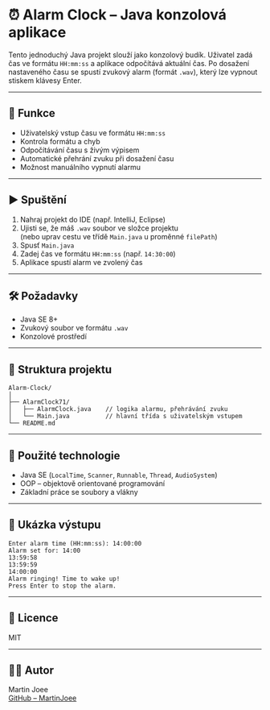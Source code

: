 # ⏰ Alarm Clock – Java konzolová aplikace

Tento jednoduchý Java projekt slouží jako konzolový budík. Uživatel zadá čas ve formátu `HH:mm:ss` a aplikace odpočítává aktuální čas. Po dosažení nastaveného času se spustí zvukový alarm (formát `.wav`), který lze vypnout stiskem klávesy Enter.

---

## 🧠 Funkce

- Uživatelský vstup času ve formátu `HH:mm:ss`
- Kontrola formátu a chyb
- Odpočítávání času s živým výpisem
- Automatické přehrání zvuku při dosažení času
- Možnost manuálního vypnutí alarmu

---

## ▶️ Spuštění

1. Nahraj projekt do IDE (např. IntelliJ, Eclipse)
2. Ujisti se, že máš `.wav` soubor ve složce projektu  
   (nebo uprav cestu ve třídě `Main.java` u proměnné `filePath`)
3. Spusť `Main.java`
4. Zadej čas ve formátu `HH:mm:ss` (např. `14:30:00`)
5. Aplikace spustí alarm ve zvolený čas

---

## 🛠️ Požadavky

- Java SE 8+
- Zvukový soubor ve formátu `.wav`
- Konzolové prostředí

---

## 📁 Struktura projektu

```
Alarm-Clock/
│
├── AlarmClock71/
│   ├── AlarmClock.java    // logika alarmu, přehrávání zvuku
│   └── Main.java          // hlavní třída s uživatelským vstupem
└── README.md
```

---

## 🧰 Použité technologie

- Java SE (`LocalTime`, `Scanner`, `Runnable`, `Thread`, `AudioSystem`)
- OOP – objektově orientované programování
- Základní práce se soubory a vlákny

---

## 📸 Ukázka výstupu

```
Enter alarm time (HH:mm:ss): 14:00:00
Alarm set for: 14:00
13:59:58
13:59:59
14:00:00
Alarm ringing! Time to wake up!
Press Enter to stop the alarm.
```

---

## 📜 Licence

MIT

---

## 🧑‍💻 Autor

Martin Joee  
[GitHub – MartinJoee](https://github.com/MartinJoee)